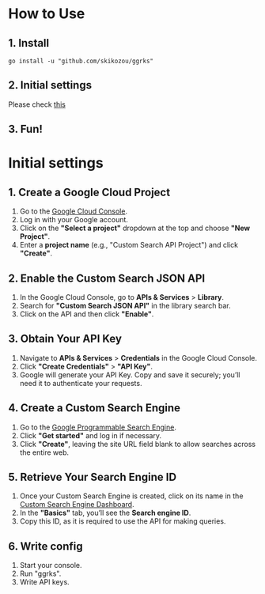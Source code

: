 # How to Use

## 1. Install
```
go install -u "github.com/skikozou/ggrks"
```

## 2. Initial settings
Please check [this](https://github.com/skikozou/ggrks?tab=readme-ov-file#initial-settings)

## 3. Fun!

# Initial settings

## 1. Create a Google Cloud Project
1. Go to the [Google Cloud Console](https://console.cloud.google.com/).
2. Log in with your Google account.
3. Click on the **"Select a project"** dropdown at the top and choose **"New Project"**.
4. Enter a **project name** (e.g., "Custom Search API Project") and click **"Create"**.

## 2. Enable the Custom Search JSON API
1. In the Google Cloud Console, go to **APIs & Services** > **Library**.
2. Search for **"Custom Search JSON API"** in the library search bar.
3. Click on the API and then click **"Enable"**.

## 3. Obtain Your API Key
1. Navigate to **APIs & Services** > **Credentials** in the Google Cloud Console.
2. Click **"Create Credentials"** > **"API Key"**.
3. Google will generate your API Key. Copy and save it securely; you’ll need it to authenticate your requests.

## 4. Create a Custom Search Engine
1. Go to the [Google Programmable Search Engine](https://programmablesearchengine.google.com/about/).
2. Click **"Get started"** and log in if necessary.
3. Click **"Create"**, leaving the site URL field blank to allow searches across the entire web.

## 5. Retrieve Your Search Engine ID
1. Once your Custom Search Engine is created, click on its name in the [Custom Search Engine Dashboard](https://programmablesearchengine.google.com/cse/all).
2. In the **"Basics"** tab, you’ll see the **Search engine ID**.
3. Copy this ID, as it is required to use the API for making queries.

## 6. Write config
1. Start your console.
2. Run "ggrks".
3. Write API keys.